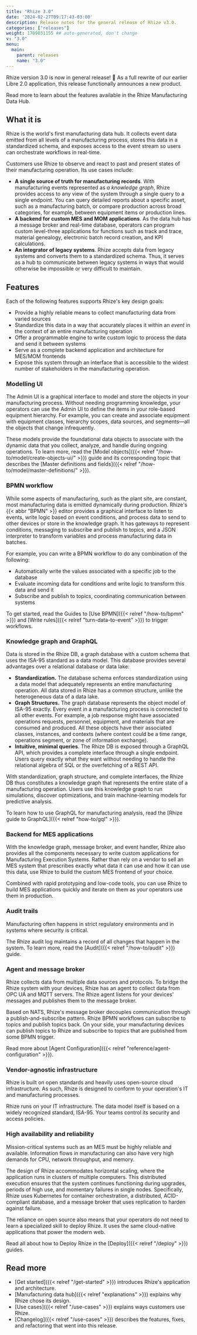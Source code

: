 ```yaml
---
title: "Rhize 3.0"
date: '2024-02-27T09:17:43-03:00'
description: Release notes for the general release of Rhize v3.0.
categories: ["releases"]
weight: 1709031155 ## auto-generated, don't change
v: "3.0"
menu:
  main:
    parent: releases
    name: "3.0"
---
```


Rhize version 3.0 is now in general release! :partying_face:
As a full rewrite of our earlier Libre 2.0 application, this release functionally announces a new product.

Read more to learn about the features available in the Rhize Manufacturing Data Hub. 

## What it is

Rhize is the world's first manufacturing data hub.
It collects event data emitted from all levels of a manufacturing process,
stores this data in a standardized schema,
and exposes access to the event stream so users can orchestrate workflows in real-time.

Customers use Rhize to observe and react to past and present states of their manufacturing operation. Its use cases include:
- **A single source of truth for manufacturing records**. With manufacturing events represented as _a knowledge graph_, Rhize provides access to any view of the system through a single query to a single endpoint. You can query detailed reports about a specific asset, such as a manufacturing batch, or compare production across broad categories, for example, between equipment items or production lines.
- **A backend for custom MES and MOM applications**. As the data hub has a message broker and real-time database, operators can program custom level-three applications for functions such as track and trace, material genealogy, electronic batch record creation, and KPI calculations.
- **An integrator of legacy systems**. Rhize accepts data from legacy systems and converts them to a standardized schema. Thus, it serves as a hub to communicate between legacy systems in ways that would otherwise be impossible or very difficult to maintain.


## Features

Each of the following features supports Rhize's key design goals:
- Provide a highly reliable means to collect manufacturing data from varied sources
- Standardize this data in a way that accurately places it within an _event_ in the context of an entire manufacturing operation
- Offer a programmable engine to write custom logic to process the data and send it between systems
- Serve as a complete backend application and architecture for MES/MOM frontends
- Expose this system through an interface that is accessible to the widest number of stakeholders in the manufacturing operation.

### Modelling UI

The Admin UI  is a graphical interface to model and store the objects in your manufacturing process. Without needing programming knowledge, your operators can use the Admin UI to define the items in your role-based equipment hierarchy. For example, you can create and associate equipment with equipment classes, hierarchy scopes, data sources, and segments―all the objects that change infrequently.

These models provide the foundational data objects to associate with the dynamic data that you collect, analyze, and handle during ongoing operations.
To learn more, read the [Model objects]({{< relref "/how-to/model/create-objects-ui/" >}}) guide and its corresponding topic that describes the [Master definitions and fields]({{< relref "/how-to/model/master-definitions/" >}}).

### BPMN workflow

While some aspects of manufacturing, such as the plant site, are constant, most manufacturing data is emitted dynamically during production.
Rhize's {{< abbr "BPMN" >}} editor provides a graphical interface to listen to events, write logic based on event conditions, and process data to send to other devices or store in the knowledge graph.
It has gateways to represent conditions, messaging to subscribe and publish to topics, and a JSON interpreter to transform variables and process manufacturing data in batches.

For example, you can write a BPMN workflow to do any combination of the following:
- Automatically write the values associated with a specific job to the database
- Evaluate incoming data for conditions and write logic to transform this data and send it
- Subscribe and publish to topics, coordinating communication between systems

To get started, read the Guides to [Use BPMN]({{< relref "/how-to/bpmn" >}}) and [Write rules]({{< relref "turn-data-to-event" >}}) to trigger workflows.

### Knowledge graph and GraphQL

Data is stored in the Rhize DB, a graph database with a custom schema that uses the ISA-95 standard as a data model.
This database provides several advantages over a relational database or data lake:

- **Standardization.**
  The database schema enforces standardization using a data model that adequately represents an entire manufacturing operation.
  All data stored in Rhize has a common structure, unlike the heterogeneous data of a data lake.
- **Graph Structures.**
  The graph database represents the object model of ISA-95 exactly.
  Every event in a manufacturing process is connected to all other events.
  For example, a job response might have associated operations requests, personnel, equipment, and materials that are consumed and produced.
  All these objects have their associated classes, instances, and contexts (where context could be a time range, operations segment, or zone of information exchange).
- **Intuitive, minimal queries**. The Rhize DB is exposed through a GraphQL API, which provides a complete interface through a single endpoint.
  Users query exactly what they want without needing to handle the relational algebra of SQL or the overfetching of a REST API.

With standardization, graph structure, and complete interfaces, the Rhize DB thus constitutes a knowledge graph that represents the entire state of a manufacturing operation.
Users use this knowledge graph to run simulations, discover optimizations, and train machine-learning models for predictive analysis.

To learn how to use GraphQL for manufacturing analysis, read the [Rhize guide to GraphQL]({{< relref "how-to/gql" >}}).


### Backend for MES applications

With the knowledge graph, message broker, and event handler, Rhize also provides all the components necessary to write custom applications for Manufacturing Execution Systems.
Rather than rely on a vendor to sell an MES system that prescribes exactly what data it can use and how it can use this data, use Rhize to build the custom MES frontend of your choice.

Combined with rapid prototyping and low-code tools, you can use Rhize to build MES applications quickly and iterate on them as your operators use them in production.

### Audit trails

Manufacturing often happens in strict regulatory environments and in systems where security is critical.

The Rhize audit log maintains a record of all changes that happen in the system.
To learn more, read the [Audit]({{< relref "/how-to/audit" >}}) guide.

### Agent and message broker

Rhize collects data from multiple data sources and protocols.
To bridge the Rhize system with your devices, Rhize has an agent to collect data from OPC UA and MQTT servers.
The Rhize agent listens for your devices' messages and publishes them to the message broker. 

Based on NATS, Rhize's message broker decouples communication through a publish-and-subscribe pattern.
Rhize BPMN workflows can subscribe to topics and publish topics back.
On your side, your manufacturing devices can publish topics to Rhize and subscribe to topics that are published from some BPMN trigger.

Read more about [Agent Configuration]({{< relref "reference/agent-configuration" >}}).


### Vendor-agnostic infrastructure

Rhize is built on open standards and heavily uses open-source cloud infrastructure.
As such, Rhize is designed to conform to your operation's IT and manufacturing processes.

Rhize runs on your IT infrastructure.
The data model itself is based on a widely recognized standard, ISA-95.
Your teams control its security and access policies.

### High availability and reliability

Mission-critical systems such as an MES must be highly reliable and available.
Information flows in manufacturing can also have very high demands for CPU, network throughput, and memory.

The design of Rhize accommodates horizontal scaling, where the application runs in clusters of multiple computers.
This distributed execution ensures that the system continues functioning during upgrades, periods of high use, and momentary failures in single nodes.
Specifically, Rhize uses Kubernetes for container orchestration, a distributed, ACID-compliant database, and a message broker that uses replication to harden against failure.

The reliance on open source also means that your operators do not need to learn a specialized skill to deploy Rhize.
It uses the same cloud-native applications that power the modern web.

Read all about how to Deploy Rhize in the [Deploy]({{< relref "/deploy" >}}) guides.

## Read more

- [Get started]({{< relref "/get-started" >}}) introduces Rhize's application and architecture.
- [Manufacturing data hub]({{< relref "explanations" >}}) explains why Rhize chose its design.
- [Use cases]({{< relref "/use-cases" >}}) explains ways customers use Rhize.
- [Changelog]({{< relref "/use-cases" >}}) describes the features, fixes, and refactoring that went into this release.
